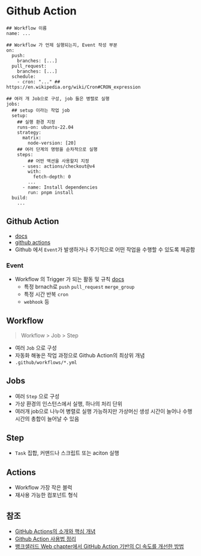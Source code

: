 # Github Action
```
## Workflow 이름
name: ...

## Workflow 가 언제 실행되는지, Event 작성 부분
on:
  push:
    branches: [...]
  pull_request:
    branches: [...]
  schedule:
    - cron: "..." ## https://en.wikipedia.org/wiki/Cron#CRON_expression

## 여러 개 Job으로 구성, job 들은 병렬로 실행
jobs:
  ## setup 이라는 작업 job
  setup:
    ## 실행 환경 지정
    runs-on: ubuntu-22.04
    strategy:
      matrix:
        node-version: [20]
    ## 여러 단계의 명령을 순차적으로 실행
    steps:
        ## 어떤 액션을 사용할지 지정
      - uses: actions/checkout@v4
        with:
          fetch-depth: 0
        ...
      - name: Install dependencies
        run: pnpm install
  build: 
    ...

```
## Github Action
- [docs](https://docs.github.com/ko/actions)
- [github actions](https://github.com/features/actions)
- Github 에서 `Event`가 발생하거나 주기적으로 어떤 작업을 수행할 수 있도록 제공함 
### Event
- Workflow 의 Trigger 가 되는 활동 및 규칙 [docs](https://docs.github.com/en/actions/using-workflows/events-that-trigger-workflows#external-events-repository_dispatch)
  - 특정 brnach로 `push` `pull_request` `merge_group`
  - 특정 시간 반복 `cron`
  - `webhook` 등
## Workflow
> Workflow > Job > Step
- 여러 `Job` 으로 구성
- 자동화 해놓은 작업 과정으로 Github Action의 최상위 개념
- `.github/workflows/*.yml`
## Jobs
- 여러 `Step` 으로 구성
- 가상 환경의 인스턴스에서 실행, 하나의 처리 단위
- 여러개 job으로 나누어 병렬로 실행 가능하지만 가상머신 생성 시간이 늘어나 수행시간의 총합이 늘어날 수 있음
## Step
- `Task` 집합, 커맨드나 스크립트 또는 aciton 실행
## Actions
- Workflow 가장 작은 블럭
- 재사용 가능한 컴포넌트 형식
## 참조
- [GitHub Actions의 소개와 핵심 개념](https://www.daleseo.com/github-actions-basics/)
- [Github Action 사용법 정리](https://zzsza.github.io/development/2020/06/06/github-action/)
- [뱅크샐러드 Web chapter에서 GitHub Action 기반의 CI 속도를 개선한 방법](https://blog.banksalad.com/tech/github-action-npm-cache/)
